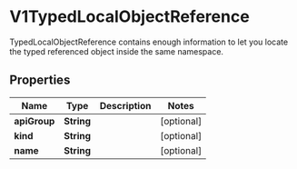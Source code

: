 

# V1TypedLocalObjectReference

TypedLocalObjectReference contains enough information to let you locate the typed referenced object inside the same namespace.
## Properties

Name | Type | Description | Notes
------------ | ------------- | ------------- | -------------
**apiGroup** | **String** |  |  [optional]
**kind** | **String** |  |  [optional]
**name** | **String** |  |  [optional]



